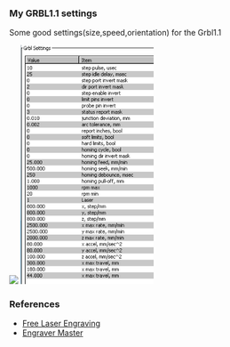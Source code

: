 ### My GRBL1.1 settings
Some good settings(size,speed,orientation) for the Grbl1.1<br>
 
<img src="JimmyCraft0902.gif" width="240"/>  <img src="DIY3018GrblSettings.png" width="240"> <br>

### References
  - [Free Laser Engraving](http://lasergrbl.com/en/) <br>
  - [Engraver Master](http://www.bachinmaker.com/wiki/doku.php?id=engraver_master)
